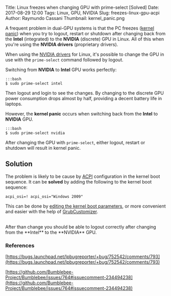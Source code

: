 Title: Linux freezes when changing GPU with prime-select [Solved]
Date: 2017-08-29 12:00
Tags: Linux, GPU, NVIDIA
Slug: freezes-linux-gpu-acpi
Author: Raymundo Cassani
Thumbnail: kernel_panic.png

A frequent problem in dual-GPU systems is that the PC freezes ([kernel panic]()) when you try to logout, restart or shutdown after changing back from the **Intel** (integrated) to the **NVIDIA** (discrete) GPU in Linux. All of this when you're using the **NVIDIA drivers** (proprietary drivers).

When using the [NVIDIA drivers](http://www.castoriscausa.com/posts/ge62vr-mint-gtx1060) for Linux, it's possible to change the GPU in use with the `prime-select` command followed by logout.

Switching from **NVIDIA** to **Intel** GPU works perfectly:

    :::bash
    $ sudo prime-select intel

Then logout and login to see the changes. By changing to the discrete GPU power consumption drops almost by half, providing a decent battery life in laptops.

However, the **kernel panic** occurs when switching back from the **Intel** to **NVIDIA** GPU.

    :::bash
    $ sudo prime-select nvidia

After changing the GPU with `prime-select`, either logout, restart or shutdown will result in kernel panic.

## Solution
The problem is likely to be cause by [ACPI](https://en.wikipedia.org/wiki/Advanced_Configuration_and_Power_Interface) configuration in the kernel boot sequence. It can be **solved** by adding the following to the kernel boot sequence:

`acpi_osi=! acpi_osi="Windows 2009"`

This can be done by [editing the kernel boot parameters](https://www.howtoforge.com/tutorial/kernel-boot-parameter-edit/), or more convenient and easier with the help of  [GrubCustomizer](https://launchpad.net/grub-customizer).

<br>
After than change you should be able to logout correctly after changing from the **Intel** to the **NVIDIA** GPU.

### References

[https://bugs.launchpad.net/lpbugreporter/+bug/752542/comments/793](https://bugs.launchpad.net/lpbugreporter/+bug/752542/comments/793)

[https://github.com/Bumblebee-Project/Bumblebee/issues/764#issuecomment-234494238](https://github.com/Bumblebee-Project/Bumblebee/issues/764#issuecomment-234494238)
